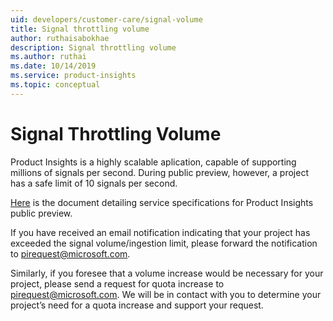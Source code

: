 ```yaml
---
uid: developers/customer-care/signal-volume
title: Signal throttling volume
author: ruthaisabokhae
description: Signal throttling volume
ms.author: ruthai
ms.date: 10/14/2019
ms.service: product-insights
ms.topic: conceptual
---
```


# Signal Throttling Volume
Product Insights is a highly scalable aplication, capable of supporting millions of signals per second. During public preview, however, a project has a safe limit of 10 signals per second.

[Here](xref:developers/tutorials/product-preview-limitations) is the document detailing service specifications for Product Insights public preview.

If you have received an email notification indicating that your project has exceeded the signal volume/ingestion limit, please forward the notification to pirequest@microsoft.com.

Similarly, if you foresee that a volume increase would be necessary for your project, please send a request for quota increase to pirequest@microsoft.com. We will be in contact with you to determine your project’s need for a quota increase and support your request.
